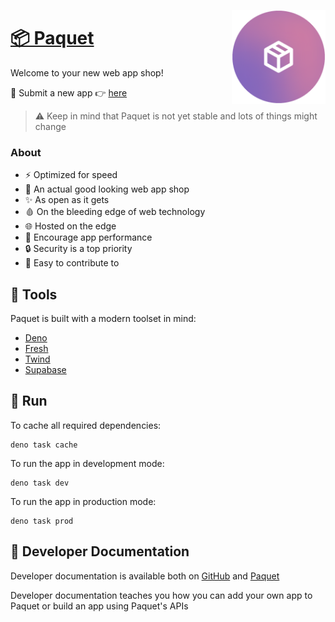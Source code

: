 <img
	align="right"
	src="/resources/rounded-logo.png"
	alt="Paquet logo"
	height="150px"
/>

# [📦 Paquet](https://paquet.shop)

Welcome to your new web app shop!

👋 Submit a new app 👉 [here](https://github.com/notangelmario/paquet/issues/new?labels=new+app&template=app-request.md&title=)

> ⚠ Keep in mind that Paquet is not yet stable and lots of things might change

### About
* ⚡ Optimized for speed
* 💄 An actual good looking web app shop
* ✨ As open as it gets
* 🩸 On the bleeding edge of web technology
* 🌐 Hosted on the edge
* 🚀 Encourage app performance
* 🔒 Security is a top priority
* 🎈 Easy to contribute to

## 🧰 Tools
Paquet is built with a modern toolset in mind:
- [Deno](https://deno.land)
- [Fresh](https://fresh.deno.dev)
- [Twind](https://twind.dev)
- [Supabase](https://supabase.com)

## 🔨 Run
To cache all required dependencies:
```
deno task cache
```
To run the app in development mode:
```
deno task dev
```
To run the app in production mode:
```
deno task prod
```

## 📄 Developer Documentation

Developer documentation is available both on [GitHub](/docs/developer/getting-started.md) and
[Paquet](https://paquet.shop/developer/docs/getting-started)

Developer documentation teaches you how you can add your own app to Paquet or build an app using Paquet's APIs
